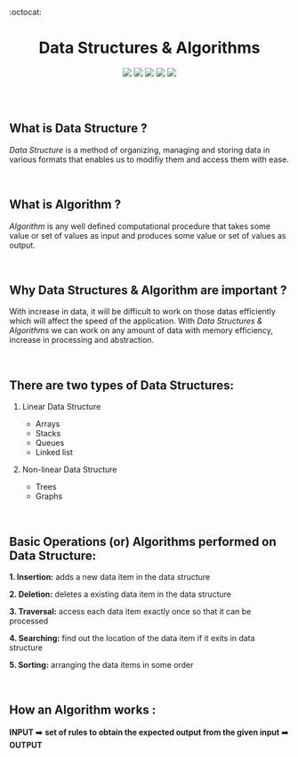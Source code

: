 
:octocat: <h1 align="center"><strong>Data Structures & Algorithms</strong></h1>    

<p align='center'>
<img src='https://img.shields.io/github/languages/count/Somanyu/DataStructure'>

<img src='https://img.shields.io/badge/MadeBy-Somanyu-blue'>

<img src='https://img.shields.io/github/languages/code-size/Somanyu/DataStructure'>

<img src='https://img.shields.io/github/issues/Somanyu/DataStructure'>

<img src='https://img.shields.io/twitter/follow/vadaa_pav?style=social'>
</p>

<br>
<br>

## **What is Data Structure ?**
*Data Structure* is a method of organizing, managing and storing data in various formats that enables us to modifiy them and access them with ease.

<br>

## **What is Algorithm ?**
*Algorithm* is any well defined computational procedure that takes some value
or set of values as input and produces some value or set of values as output. 

<br>

## **Why Data Structures & Algorithm are important ?**
With increase in data, it will be difficult to work on those datas efficiently which will affect the speed of the application.
With *Data Structures & Algorithms* we can work on any amount of data with memory efficiency, increase in processing and abstraction.

<br>

## **There are two types of Data Structures:**
1. Linear Data Structure
    * Arrays
    * Stacks
    * Queues
    * Linked list

2. Non-linear Data Structure
    * Trees
    * Graphs

<br>

## **Basic Operations (or) Algorithms performed on Data Structure:**
**1. Insertion:** adds a new data item in the data structure

**2. Deletion:** deletes a existing data item in the data structure

**3. Traversal:** access each data item exactly once so that it can be processed

**4. Searching:** find out the location of the data item if it exits in data structure

**5. Sorting:** arranging the data items in some order

<br>

## **How an Algorithm works :**

**INPUT**   :arrow_right: **set of rules to obtain the expected output from the given input** :arrow_right: **OUTPUT** 

